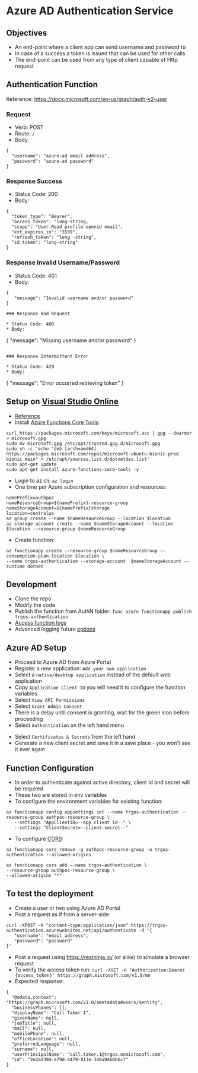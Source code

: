 # Azure AD Authentication Service

## Objectives

* An end-point where a client app can send username and password to
* In case of a success a token is issued that can be used for other calls
* The end-point can be used from any type of client capable of Http request


## Authentication Function

Reference: https://docs.microsoft.com/en-us/graph/auth-v2-user

### Request

* Verb: POST 
* Route: `/`
* Body:
```
{
  "username": "azure-ad email address",
  "password": "azure-ad password"
}
```

### Response Success

* Status Code: 200
* Body:
```
{
  "token_type": "Bearer",
  "access_token": "long-string,
  "scope": "User.Read profile openid email",
  "ext_expires_in": "3599",
  "refresh_token": "long -string",
  "id_token": "long-string"
}
```

### Response Invalid Username/Password

* Status Code: 401
* Body:
```
{
   "message": "Invalid username and/or password"
}

### Response Bad Request

* Status Code: 400
* Body:
```
{
   "message": "Missing username and/or password"
}
```

### Response Intermittent Error

* Status Code: 429
* Body:
```
{
   "message": "Error occurred retrieving token"
}

## Setup on [Visual Studio Online](https://online.visualstudio.com/)

* [Reference](https://docs.microsoft.com/en-us/azure/azure-functions/functions-create-first-azure-function-azure-cli)
* Install [Azure Functions Core Tools](https://docs.microsoft.com/en-us/azure/azure-functions/functions-run-local#v2):
```
curl https://packages.microsoft.com/keys/microsoft.asc | gpg --dearmor > microsoft.gpg
sudo mv microsoft.gpg /etc/apt/trusted.gpg.d/microsoft.gpg
sudo sh -c 'echo "deb [arch=amd64] https://packages.microsoft.com/repos/microsoft-ubuntu-bionic-prod bionic main" > /etc/apt/sources.list.d/dotnetdev.list'
sudo apt-get update
sudo apt-get install azure-functions-core-tools -y
```
* Login to az cli: `az login`
* One time per Azure subscription configuration and resources:
```
namePrefix=authpoc
nameResourceGroup=${namePrefix}-resource-group
nameStorageAccount=${namePrefix}storage
location=centralus
az group create --name $nameResourceGroup --location $location
az storage account create --name $nameStorageAccount --location $location --resource-group $nameResourceGroup
```
* Create function:
```
az functionapp create --resource-group $nameResourceGroup --consumption-plan-location $location \
--name trgos-authentication --storage-account  $nameStorageAccount --runtime dotnet
```

## Development

* Clone the repo
* Modify the code
* Publish the function from AuthN folder: `func azure functionapp publish trgos-authentication`
* [Access function logs](https://markheath.net/post/three-ways-view-error-logs-azure-functions)
* Advanced logging future [options](https://stackify.com/logging-azure-functions/)

## Azure AD Setup

* Proceed to Azure AD from Azure Portal
* Register a new application: `Add your own application`
* Select a `native/desktop application` instead of the default web application
* Copy `Application Client ID` you will need it to configure the function variables
* Select `View API Permissions`
* Select `Grant Admin Consent`
* There is a delay until consent is granting, wait for the green icon before proceeding
* Select `Authentication` on the left hand menu
<!-- * Scroll down to `Default client type`
* Select `yes` for: `Treat application as a public client` -->
* Select `Certificates & Secrets` from the left hand
* Generate a new client secret and save it in a save place - you won't see it ever again

## Function Configuration

* In order to authenticate against active directory, client id and secret will be required
* These two are stored in env variables
* To configure the environment variables for existing function:
```
az functionapp config appsettings set --name trgos-authentication --resource-group authpoc-resource-group \
   --settings "AppClientID=--app client id--" \
   --settings "ClientSecret=--client-secret--"
```
* To configure [CORS](https://docs.microsoft.com/en-us/azure/azure-functions/functions-how-to-use-azure-function-app-settings#cors):
```
az functionapp cors remove -g authpoc-resource-group -n trgos-authentication --allowed-origins

az functionapp cors add --name trgos-authentication \
--resource-group authpoc-resource-group \
--allowed-origins "*"
```

## To test the deployment

* Create a user or two using Azure AD Portal
* Post a request as if from a server-side:
```
curl -XPOST -H "content-type:application/json" https://trgos-authentication.azurewebsites.net/api/authenticate -d '{
   "username": "email address",
   "password": "password"
}'
```
* Post a request using https://restninja.io/ (or alike) to simulate a browser request
* To verify the access token run:
`curl -XGET -H "Authorization:Bearer {access_token}" https://graph.microsoft.com/v1.0/me`
* Expected response:
```
{
  "@odata.context": "https://graph.microsoft.com/v1.0/$metadata#users/$entity",
  "businessPhones": [],
  "displayName": "Call Taker 1",
  "givenName": null,
  "jobTitle": null,
  "mail": null,
  "mobilePhone": null,
  "officeLocation": null,
  "preferredLanguage": null,
  "surname": null,
  "userPrincipalName": "call.taker.1@trgos.onmicrosoft.com",
  "id": "2e2ad39d-a79d-4479-813e-348a9460bbc7"
}
```